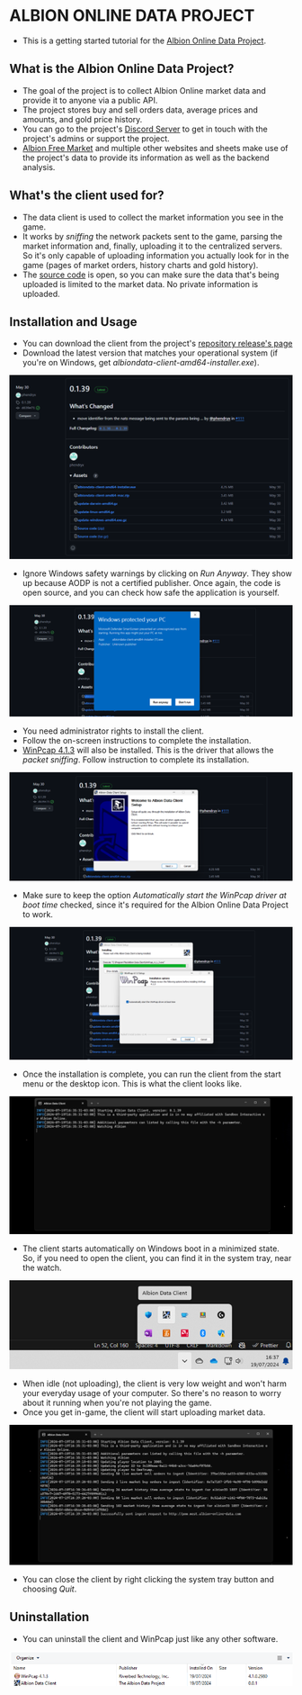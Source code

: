 <!--
title: "The Albion Online Data Project Client Tutorial"
summary: "Learn how to install and use The Albion Online Data Project client to gather Albion Online market prices."
author: "Albion Free Market"
date: "2024-07-19"
category: "tutorial"
tags: ["aodp", "client"]
-->

# ALBION ONLINE DATA PROJECT

- This is a getting started tutorial for the [Albion Online Data Project](https://www.albion-online-data.com/).

## What is the Albion Online Data Project?

- The goal of the project is to collect Albion Online market data and provide it to anyone via a public API.
- The project stores buy and sell orders data, average prices and amounts, and gold price history.
- You can go to the project's [Discord Server](https://discord.gg/TWz64zPFtC) to get in touch with the project's admins or support the project.
- [Albion Free Market](https://albionfreemarket.com) and multiple other websites and sheets make use of the project's data to provide its information as well as the backend analysis.

## What's the client used for?

- The data client is used to collect the market information you see in the game.
- It works by _sniffing_ the network packets sent to the game, parsing the market information and, finally, uploading it to the centralized servers. So it's only capable of uploading information you actually look for in the game (pages of market orders, history charts and gold history).
- The [source code](https://github.com/ao-data/albiondata-client) is open, so you can make sure the data that's being uploaded is limited to the market data. No private information is uploaded.

## Installation and Usage

- You can download the client from the project's [repository release's page](https://github.com/ao-data/albiondata-client/releases)
- Download the latest version that matches your operational system (if you're on Windows, get _albiondata-client-amd64-installer.exe_).

![AODP Installation](https://raw.githubusercontent.com/JPCodeCraft/AlbionFreeMarketTutorials/main/tutorials/aodp/image.png)

- Ignore Windows safety warnings by clicking on _Run Anyway_. They show up because AODP is not a certified publisher. Once again, the code is open source, and you can check how safe the application is yourself.

![AODP Installation](https://raw.githubusercontent.com/JPCodeCraft/AlbionFreeMarketTutorials/main/tutorials/aodp/image-1.png)

- You need administrator rights to install the client.
- Follow the on-screen instructions to complete the installation.
- [WinPcap 4.1.3](https://www.winpcap.org/) will also be installed. This is the driver that allows the _packet sniffing_. Follow instruction to complete its installation.

![AODP Installation](https://raw.githubusercontent.com/JPCodeCraft/AlbionFreeMarketTutorials/main/tutorials/aodp/image-2.png)

- Make sure to keep the option _Automatically start the WinPcap driver at boot time_ checked, since it's required for the Albion Online Data Project to work.

![AODP Installation](https://raw.githubusercontent.com/JPCodeCraft/AlbionFreeMarketTutorials/main/tutorials/aodp/image-3.png)

- Once the installation is complete, you can run the client from the start menu or the desktop icon. This is what the client looks like.

![AODP Installation](https://raw.githubusercontent.com/JPCodeCraft/AlbionFreeMarketTutorials/main/tutorials/aodp/image-4.png)

- The client starts automatically on Windows boot in a minimized state. So, if you need to open the client, you can find it in the system tray, near the watch.

![AODP Installation](https://raw.githubusercontent.com/JPCodeCraft/AlbionFreeMarketTutorials/main/tutorials/aodp/image-5.png)

- When idle (not uploading), the client is very low weight and won't harm your everyday usage of your computer. So there's no reason to worry about it running when you're not playing the game.
- Once you get in-game, the client will start uploading market data.

![AODP Installation](https://raw.githubusercontent.com/JPCodeCraft/AlbionFreeMarketTutorials/main/tutorials/aodp/image-6.png)

- You can close the client by right clicking the system tray button and choosing _Quit_.

## Uninstallation

- You can uninstall the client and WinPcap just like any other software.

![AODP Installation](https://raw.githubusercontent.com/JPCodeCraft/AlbionFreeMarketTutorials/main/tutorials/aodp/image-7.png)